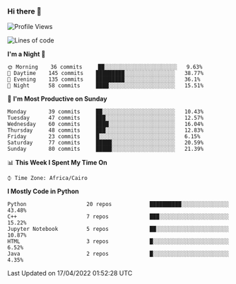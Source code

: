 ### Hi there 👋

<!--
**AMR-KELEG/AMR-KELEG** is a ✨ _special_ ✨ repository because its `README.md` (this file) appears on your GitHub profile.

Here are some ideas to get you started:

- 🔭 I’m currently working on ...
- 🌱 I’m currently learning ...
- 👯 I’m looking to collaborate on ...
- 🤔 I’m looking for help with ...
- 💬 Ask me about ...
- 📫 How to reach me: ...
- 😄 Pronouns: ...
- ⚡ Fun fact: ...
-->

<!--START_SECTION:waka-->
![Profile Views](http://img.shields.io/badge/Profile%20Views-0-blue)

![Lines of code](https://img.shields.io/badge/From%20Hello%20World%20I%27ve%20Written-2%20Million%20lines%20of%20code-blue)

**I'm a Night 🦉** 

```text
🌞 Morning    36 commits     ██░░░░░░░░░░░░░░░░░░░░░░░   9.63% 
🌆 Daytime    145 commits    █████████░░░░░░░░░░░░░░░░   38.77% 
🌃 Evening    135 commits    █████████░░░░░░░░░░░░░░░░   36.1% 
🌙 Night      58 commits     ████░░░░░░░░░░░░░░░░░░░░░   15.51%

```
📅 **I'm Most Productive on Sunday** 

```text
Monday       39 commits     ██░░░░░░░░░░░░░░░░░░░░░░░   10.43% 
Tuesday      47 commits     ███░░░░░░░░░░░░░░░░░░░░░░   12.57% 
Wednesday    60 commits     ████░░░░░░░░░░░░░░░░░░░░░   16.04% 
Thursday     48 commits     ███░░░░░░░░░░░░░░░░░░░░░░   12.83% 
Friday       23 commits     █░░░░░░░░░░░░░░░░░░░░░░░░   6.15% 
Saturday     77 commits     █████░░░░░░░░░░░░░░░░░░░░   20.59% 
Sunday       80 commits     █████░░░░░░░░░░░░░░░░░░░░   21.39%

```


📊 **This Week I Spent My Time On** 

```text
⌚︎ Time Zone: Africa/Cairo

```

**I Mostly Code in Python** 

```text
Python                   20 repos            ██████████░░░░░░░░░░░░░░░   43.48% 
C++                      7 repos             ███░░░░░░░░░░░░░░░░░░░░░░   15.22% 
Jupyter Notebook         5 repos             ██░░░░░░░░░░░░░░░░░░░░░░░   10.87% 
HTML                     3 repos             █░░░░░░░░░░░░░░░░░░░░░░░░   6.52% 
Java                     2 repos             █░░░░░░░░░░░░░░░░░░░░░░░░   4.35%

```



 Last Updated on 17/04/2022 01:52:28 UTC
<!--END_SECTION:waka-->
